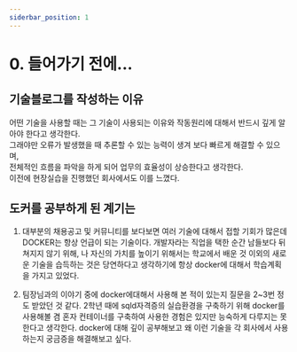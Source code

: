 ```yaml
---
siderbar_position: 1
---
```


# 0. 들어가기 전에...

## 기술블로그를 작성하는 이유

어떤 기술을 사용할 때는 그 기술이 사용되는 이유와 작동원리에 대해서 반드시 깊게 알아야 한다고 생각한다.  
그래야만 오류가 발생했을 때 추론할 수 있는 능력이 생겨 보다 빠르게 해결할 수 있으며,  
전체적인 흐름을 파악을 하게 되어 업무의 효율성이 상승한다고 생각한다.  
이전에 현장실습을 진행했던 회사에서도 이를 느꼈다.

## 도커를 공부하게 된 계기는

1. 대부분의 채용공고 및 커뮤니티를 보다보면 여러 기술에 대해서 접할 기회가 많은데 DOCKER는 항상 언급이 되는 기술이다.
   개발자라는 직업을 택한 순간 남들보다 뒤쳐지지 않기 위해, 나 자신의 가치를 높이기 위해서는 학교에서 배운 것 이외의 새로운 기술을 습득하는 것은 당연하다고 생각하기에 항상 docker에 대해서 학습계획을 가지고 있었다.

2. 팀장님과의 이야기 중에 docker에대해서 사용해 본 적이 있는지 질문을 2~3번 정도 받았던 것 같다. 2학년 때에 sqld자격증의 실습환경을 구축하기 위해 docker를 사용해볼 겸 혼자 컨테이너를 구축하여 사용한 경험은 있지만 능숙하게 다루지는 못한다고 생각한다. docker에 대해 깊이 공부해보고 왜 이런 기술을 각 회사에서 사용하는지 궁금증을 해결해보고 싶다.
